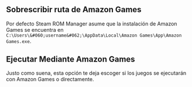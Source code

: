 #

## Sobrescribir ruta de Amazon Games
Por defecto Steam ROM Manager asume que la instalación de Amazon Games se encuentra en `C:\Users\&#060;username&#062;\AppData\Local\Amazon Games\App\Amazon Games.exe`.

## Ejecutar Mediante Amazon Games

Justo como suena, esta opción te deja escoger si los juegos se ejecutarán con Amazon Games o directamente.
